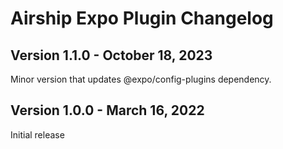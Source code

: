 # Airship Expo Plugin Changelog

## Version 1.1.0 - October 18, 2023
Minor version that updates @expo/config-plugins dependency.

## Version 1.0.0 - March 16, 2022
Initial release

